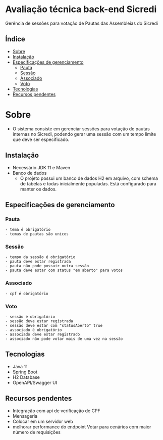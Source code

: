 # Avaliação técnica back-end Sicredi
Gerência de sessões para votação de Pautas das Assembleias do Sicredi
<!--ts-->
## Índice
   * [Sobre](##Sobre)
   * [Instalação](#instalação)
   * [Especificações de gerenciamento](#especificações-de-gerenciamento)
      * [Pauta](#pauta)
      * [Sessão](#sessão)
      * [Associado](#associado)
      * [Voto](#voto)
   * [Tecnologias](#tecnologias)
   * [Recursos pendentes](#recursos-pendentes)
<!--te-->
# Sobre
- O sistema consiste em gerenciar sessões para votação de pautas internas no Sicredi, podendo gerar uma sessão com um tempo limite 
que deve ser especificado.

## Instalação
- Necessário JDK 11 e Maven
- Banco de dados
  - O projeto possui um banco de dados H2 em arquivo, com schema de tabelas e todas inicialmente populadas. Está configurado para manter os dados.    
  
## Especificações de gerenciamento
### Pauta
    - tema é obrigatório
    - temas de pautas são unicos
### Sessão
    - tempo da sessão é obrigatório
    - pauta deve estar registrada
    - pauta não pode possuir outra sessão
    - pauta deve estar com status "em aberto" para votos
    
### Associado  
    - cpf é obrigatório
    
### Voto 
    - sessão é obrigatório
    - sessão deve estar registrada
    - sessão deve estar com "statusAberto" true
    - associado é obrigatório
    - associado deve estar registrado
    - associado não pode votar mais de uma vez na sessão
  
 ## Tecnologias
  - Java 11
  - Spring Boot
  - H2 Database
  - OpenAPI/Swagger UI
  
## Recursos pendentes
  - Integração com api de verificação de CPF
  - Mensageria 
  - Colocar em um servidor web
  - melhorar performance do endpoint Votar para cenários com maior número de requisições 
